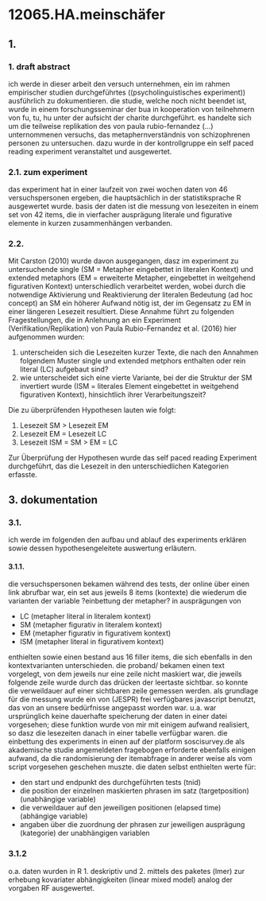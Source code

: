 # 12065.HA.meinschäfer
## 1.
### 1. draft abstract
ich werde in dieser arbeit den versuch unternehmen, ein im rahmen empirischer studien durchgeführtes ((psycholinguistisches experiment)) ausführlich zu dokumentieren. die studie, welche noch nicht beendet ist, wurde in einem forschungsseminar der bua in kooperation von teilnehmern von fu, tu, hu unter der aufsicht der charite durchgeführt. es handelte sich um die teilweise replikation des von paula rubio-fernandez (…) unternommenen versuchs, das metaphernverständnis von schizophrenen personen zu untersuchen. dazu wurde in der kontrollgruppe ein self paced reading experiment veranstaltet und ausgewertet.
### 2.1. zum experiment
das experiment hat in einer laufzeit von zwei wochen daten von 46 versuchspersonen ergeben, die hauptsächlich in der statistiksprache R ausgewertet wurde. basis der daten ist die messung von lesezeiten in einem set von 42 items, die in vierfacher ausprägung literale und figurative elemente in kurzen zusammenhängen verbanden.
### 2.2.
Mit Carston (2010) wurde davon ausgegangen, dasz im experiment zu untersuchende single (SM = Metapher eingebettet in literalen Kontext) und extended metaphors (EM = erweiterte Metapher, eingebettet in weitgehend figurativen Kontext) unterschiedlich verarbeitet werden, wobei durch die notwendige Aktivierung und Reaktivierung der literalen Bedeutung (ad hoc concept) an SM ein höherer Aufwand nötig ist, der im Gegensatz zu EM in einer längeren Lesezeit resultiert. Diese Annahme führt zu folgenden Fragestellungen, die in Anlehnung an ein Experiment (Verifikation/Replikation) von Paula Rubio-Fernandez et al. (2016) hier aufgenommen wurden:
1. unterscheiden sich die Lesezeiten kurzer Texte, die nach den Annahmen folgendem Muster single und extended metphors enthalten oder rein literal (LC) aufgebaut sind?
2. wie unterscheidet sich eine vierte Variante, bei der die Struktur der SM invertiert wurde (ISM = literales Element eingebettet in weitgehend figurativen Kontext), hinsichtlich ihrer Verarbeitungszeit?

Die zu überprüfenden Hypothesen lauten wie folgt:

1. Lesezeit SM \> Lesezeit EM
2. Lesezeit EM = Lesezeit LC
3. Lesezeit ISM = SM \> EM = LC

Zur Überprüfung der Hypothesen wurde das self paced reading Experiment durchgeführt, das die Lesezeit in den unterschiedlichen Kategorien erfasste.
## 3. dokumentation
### 3.1.
ich werde im folgenden den aufbau und ablauf des experiments erklären sowie dessen hypothesengeleitete auswertung erläutern.
#### 3.1.1.
die versuchspersonen bekamen während des tests, der online über einen link abrufbar war, ein set aus jeweils 8 items (kontexte) die wiederum die varianten der variable ?einbettung der metapher? in ausprägungen von 
- LC (metapher literal in literalem kontext)
- SM (metapher figurativ in literalem kontext)
- EM (metapher figurativ in figurativem kontext) 
- ISM (metapher literal in figurativem kontext)

enthielten sowie einen bestand aus 16 filler items, die sich ebenfalls in den kontextvarianten unterschieden. die proband/ bekamen einen text vorgelegt, von dem jeweils nur eine zeile nicht maskiert war, die jeweils folgende zeile wurde durch das drücken der leertaste sichtbar. so konnte die verweildauer auf einer sichtbaren zeile gemessen werden. als grundlage für die messung wurde ein von (JESPR) frei verfügbares javascript benutzt, das von an unsere bedürfnisse angepasst worden war. u.a. war ursprünglich keine dauerhafte speicherung der daten in einer datei vorgesehen; diese funktion wurde von mir mit einigem aufwand realisiert, so dasz die lesezeiten danach in einer tabelle verfügbar waren. die einbettung des experiments in einen auf der platform soscisurvey.de als akademische studie angemeldeten fragebogen erforderte ebenfalls einigen aufwand, da die randomisierung der itemabfrage in anderer weise als vom script vorgesehen geschehen muszte. die daten selbst enthielten werte für:
- den start und endpunkt des durchgeführten tests (tnid)
- die position der einzelnen maskierten phrasen im satz (targetposition) (unabhängige variable)
- die verweildauer auf den jeweiligen positionen (elapsed time) (abhängige variable)
- angaben über die zuordnung der phrasen zur jeweiligen ausprägung (kategorie) der unabhängigen variablen 

### 3.1.2
o.a. daten wurden in R 1. deskriptiv und 2. mittels des paketes (lmer) zur erhebung kovariater abhängigkeiten (linear mixed model) analog der vorgaben RF ausgewertet.